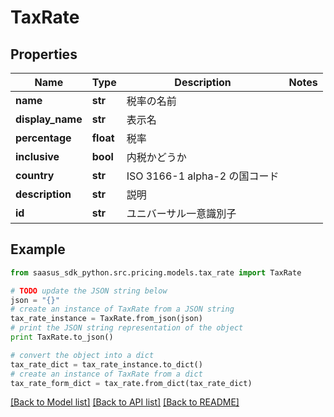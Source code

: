 # TaxRate


## Properties

Name | Type | Description | Notes
------------ | ------------- | ------------- | -------------
**name** | **str** | 税率の名前 | 
**display_name** | **str** | 表示名 | 
**percentage** | **float** | 税率 | 
**inclusive** | **bool** | 内税かどうか | 
**country** | **str** | ISO 3166-1 alpha-2 の国コード | 
**description** | **str** | 説明 | 
**id** | **str** | ユニバーサル一意識別子 | 

## Example

```python
from saasus_sdk_python.src.pricing.models.tax_rate import TaxRate

# TODO update the JSON string below
json = "{}"
# create an instance of TaxRate from a JSON string
tax_rate_instance = TaxRate.from_json(json)
# print the JSON string representation of the object
print TaxRate.to_json()

# convert the object into a dict
tax_rate_dict = tax_rate_instance.to_dict()
# create an instance of TaxRate from a dict
tax_rate_form_dict = tax_rate.from_dict(tax_rate_dict)
```
[[Back to Model list]](../README.md#documentation-for-models) [[Back to API list]](../README.md#documentation-for-api-endpoints) [[Back to README]](../README.md)



